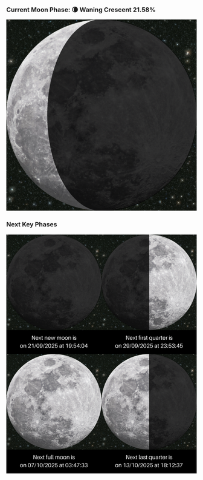 ### Current Moon Phase: 🌘 Waning Crescent 21.58%
![Moon Phase](moonphase.png)
### Next Key Phases
![Gallery](gallery.png)